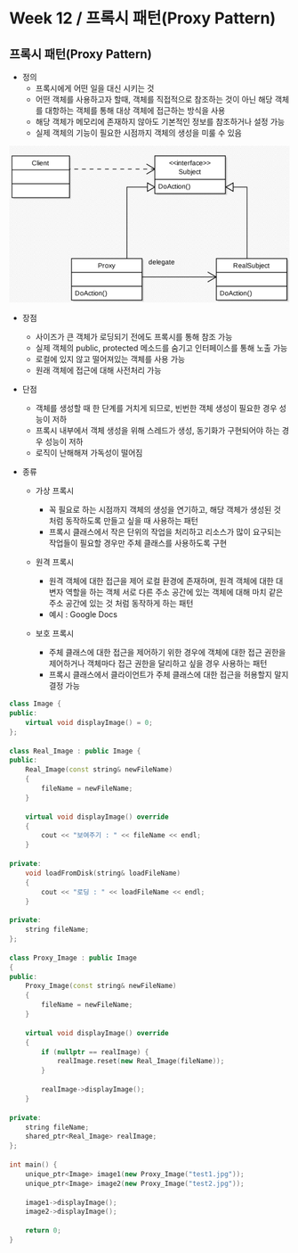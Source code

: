 # Week 12 / 프록시 패턴(Proxy Pattern)

## 프록시 패턴(Proxy Pattern)
- 정의
  - 프록시에게 어떤 일을 대신 시키는 것
  - 어떤 객체를 사용하고자 할때, 객체를 직접적으로 참조하는 것이 아닌 해당 객체를 대항하는 객체를 통해 대상 객체에 접근하는 방식을 사용
  - 해당 객체가 메모리에 존재하지 않아도 기본적인 정보를 참조하거나 설정 가능
  - 실제 객체의 기능이 필요한 시점까지 객체의 생성을 미룰 수 있음
  
![01](https://github.com/canyuo/canyuo.github.io/blob/main/week12_image1.png)

- 장점
  - 사이즈가 큰 객체가 로딩되기 전에도 프록시를 통해 참조 가능
  - 실제 객체의 public, protected 메소드를 숨기고 인터페이스를 통해 노출 가능
  - 로컬에 있지 않고 떨어져있는 객체를 사용 가능
  - 원래 객체에 접근에 대해 사전처리 가능

- 단점
  - 객체를 생성할 때 한 단계를 거치게 되므로, 빈번한 객체 생성이 필요한 경우 성능이 저하
  - 프록시 내부에서 객체 생성을 위해 스레드가 생성, 동기화가 구현되어야 하는 경우 성능이 저하
  - 로직이 난해해져 가독성이 떨어짐

- 종류
  - 가상 프록시
    - 꼭 필요로 하는 시점까지 객체의 생성을 연기하고, 해당 객체가 생성된 것 처럼 동작하도록 만들고 싶을 때 사용하는 패턴
    - 프록시 클래스에서 작은 단위의 작업을 처리하고 리소스가 많이 요구되는 작업들이 필요할 경우만 주체 클래스를 사용하도록 구현

  - 원격 프록시
    - 원격 객체에 대한 접근을 제어 로컬 환경에 존재하며, 원격 객체에 대한 대변자 역할을 하는 객체 서로 다른 주소 공간에 있는 객체에 대해 마치 같은 주소 공간에 있는 것 처럼 동작하게 하는 패턴
    - 예시 : Google Docs

  - 보호 프록시
    - 주체 클래스에 대한 접근을 제어하기 위한 경우에 객체에 대한 접근 권한을 제어하거나 객체마다 접근 권한을 달리하고 싶을 경우 사용하는 패턴
    - 프록시 클래스에서 클라이언트가 주체 클래스에 대한 접근을 허용할지 말지 결정 가능
   
```cpp
class Image {
public:
	virtual void displayImage() = 0;
};

class Real_Image : public Image {
public:
	Real_Image(const string& newFileName)
	{
		fileName = newFileName;
	}

	virtual void displayImage() override
	{
		cout << "보여주기 : " << fileName << endl;
	}

private:
	void loadFromDisk(string& loadFileName)
	{
		cout << "로딩 : " << loadFileName << endl;
	}

private:
	string fileName;
};

class Proxy_Image : public Image
{
public:
	Proxy_Image(const string& newFileName)
	{
		fileName = newFileName;
	}

	virtual void displayImage() override
	{
		if (nullptr == realImage) {
			realImage.reset(new Real_Image(fileName));
		}

		realImage->displayImage();
	}

private:
	string fileName;
	shared_ptr<Real_Image> realImage;
};

int main() {
	unique_ptr<Image> image1(new Proxy_Image("test1.jpg"));
	unique_ptr<Image> image2(new Proxy_Image("test2.jpg"));

	image1->displayImage();
	image2->displayImage();

	return 0;
}
```
